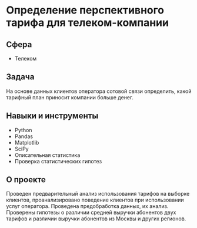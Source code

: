 # Определение перспективного тарифа для телеком-компании

## Сфера
- Телеком

## Задача
На основе данных клиентов оператора сотовой связи определить, какой тарифный план приносит компании больше денег. 

## Навыки и инструменты
- Python
- Pandas
- Matplotlib
- SciPy
- Описательная статистика
- Проверка статистических гипотез

## О проекте
Проведен предварительный анализ использования тарифов на выборке клиентов, проанализировано поведение клиентов при использовании услуг оператора. Проведена предобработка данных, их анализ. Проверены гипотезы о различии средней выручки абонентов двух тарифов и различии выручки абонентов из Москвы и других регионов. 
